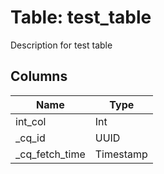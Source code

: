 
# Table: test_table
Description for test table
## Columns
| Name          | Type          |
| ------------- | ------------- |
|int_col|Int|
|_cq_id|UUID|
|_cq_fetch_time|Timestamp|

